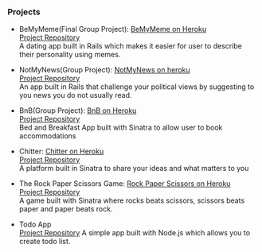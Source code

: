 ### Projects

- BeMyMeme(Final Group Project): [BeMyMeme on Heroku](https://bemymeme.herokuapp.com/)  
[Project Repository](https://github.com/Justinio14/BeMyMeme)  
A dating app built in Rails which makes it easier for user to describe their personality using memes.


- NotMyNews(Group Project): [NotMyNews on heroku](https://notmynews2.herokuapp.com/)  
[Project Repository](https://github.com/J-Marriott/NotMyNews)  
An app built in Rails that challenge your political views by suggesting to you news you do not usually read.

- BnB(Group Project): [BnB on Heroku](https://makersbestbnb.herokuapp.com/)  
[Project Repository](https://github.com/samjones1001/makersbnb)  
Bed and Breakfast App built with Sinatra to allow user to book accommodations



- Chitter: [Chitter on Heroku](https://chitter2017.herokuapp.com/)  
[Project Repository](https://github.com/BasileKoko/chitter-challenge)  
A platform built in Sinatra to share your ideas and what matters to you



- The Rock Paper Scissors Game: [Rock Paper Scissors on Heroku](https://rockpaperscissorgame.herokuapp.com/)  
[Project Repository](https://github.com/BasileKoko/rps-challenge)    
A game built with Sinatra where rocks beats scissors, scissors beats paper and paper beats rock.

- Todo App  
[Project Repository](https://github.com/BasileKoko/Node.js/tree/master/to-do-app)
A simple app built with Node.js which allows you to create todo list.
